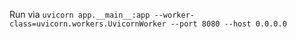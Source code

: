 Run via
`uvicorn app.__main__:app --worker-class=uvicorn.workers.UvicornWorker --port 8080 --host 0.0.0.0`
